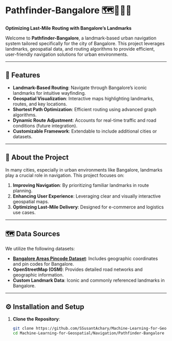 # Pathfinder-Bangalore 🗺️🚶‍♂️🌆

**Optimizing Last-Mile Routing with Bangalore’s Landmarks**

Welcome to **Pathfinder-Bangalore**, a landmark-based urban navigation system tailored specifically for the city of Bangalore. This project leverages landmarks, geospatial data, and routing algorithms to provide efficient, user-friendly navigation solutions for urban environments.

---

## 🌟 **Features**
- **Landmark-Based Routing**: Navigate through Bangalore’s iconic landmarks for intuitive wayfinding.
- **Geospatial Visualization**: Interactive maps highlighting landmarks, routes, and key locations.
- **Shortest Path Optimization**: Efficient routing using advanced graph algorithms.
- **Dynamic Route Adjustment**: Accounts for real-time traffic and road conditions (future integration).
- **Customizable Framework**: Extendable to include additional cities or datasets.

---

## 📍 **About the Project**
In many cities, especially in urban environments like Bangalore, landmarks play a crucial role in navigation. This project focuses on:
1. **Improving Navigation**: By prioritizing familiar landmarks in route planning.
2. **Enhancing User Experience**: Leveraging clear and visually interactive geospatial maps.
3. **Optimizing Last-Mile Delivery**: Designed for e-commerce and logistics use cases.

---

## 🗺️ **Data Sources**
We utilize the following datasets:
- **[Bangalore Areas Pincode Dataset](https://www.kaggle.com/datasets/hegdetapan/bangaloreareaspincodewithlatitudelongitude)**: Includes geographic coordinates and pin codes for Bangalore.
- **OpenStreetMap (OSM)**: Provides detailed road networks and geographic information.
- **Custom Landmark Data**: Iconic and commonly referenced landmarks in Bangalore.

---

## ⚙️ **Installation and Setup**
1. **Clone the Repository**:
   ```bash
   git clone https://github.com/SSusantAchary/Machine-Learning-for-Geospatial.git
   cd Machine-Learning-for-Geospatial/Navigation/Pathfinder-Bangalore

